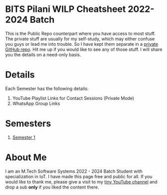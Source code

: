 # BITS Pilani WILP Cheatsheet 2022-2024 Batch

This is the Public Repo counterpart where you have access to most stuff. The private stuff are usually for my self-study, which may either confuse you guys or lead me into trouble. So I have kept them separate in a [private GitHub repo](https://github.com/anushibin007/bits-wilp-2022-2024-private). Hit me up if you would like to see any of those stuff. I will share you the details on a need-only basis.

# Details
Each Semester has the following details:
1. YouTube Playlist Links for Contact Sessions (Private Mode)
2. WhatsApp Group Links

# Semesters
1. [Semester 1](sem-1/semester-1.MD)

# About Me
I am an M.Tech Software Systems 2022 - 2024 Batch Student with specialization in IoT. I have made this page free and public for all. If you would like to thank me, please give a visit to my [tiny YouTube channel](https://www.youtube.com/channel/UCQQPAdiX_k0JE0eGCUzDPzQ) and drop a sub **only** if you liked the content there.
